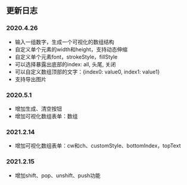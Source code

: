 ## 更新日志

### 2020.4.26
- 输入一组数字，生成一个可视化的数组结构
- 自定义单个元素的width和height，支持动态伸缩
- 自定义单个元素font，strokeStyle，fillStyle
- 可以选择暴露出底部的index: all, 头尾, 关闭
- 可以自定义数组顶部的文字：{index0: value0, index1: value1}
- 支持导出图片
### 2020.5.1
- 增加生成、清空按钮
- 增加可视化数组表单：数组

### 2021.2.14
- 增加可视化数组表单：cw和ch、customStyle、bottomIndex，topText

### 2021.2.15
- 增加shift、pop、unshift、push功能